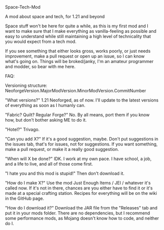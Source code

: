 Space-Tech-Mod

A mod about space and tech, for 1.21 and beyond

Space stuff won't be here for quite a while,
as this is my first mod and I want to make sure that I make everything as vanilla-feeling
as possible and easy to understand while still maintaining a high level of technicality that
you would expect from a tech mod.

If you see something that either looks gross, works poorly, or just needs improvement, make a pull request
or open up an issue, so I can know what's going on. Things will be broked/janky, I'm an amateur programmer
and modder, so bear with me here.

FAQ:

Versioning structure: NeoforgeVersion.MajorModVersion.MinorModVersion.CommitNumber

"What versions?"  1.21 Neoforged, as of now. I'll update to the latest versions of everything as soon as
I humanly can.

"Fabric? Quilt? Regular Forge?" No. By all means, port them if you know how, but don't bother asking ME to do it.

"Hotel?"  Trivago.

"Can you add X?"  If it's a good suggestion, maybe. Don't put suggestions in the issues tab, that's
for issues, not for suggestions. If you want something, make a pull request, or make it a really good
suggestion.

"When will X be done?"  IDK. I work at my own pace. I have school, a job, and a life to live, and all of those come first.

"I hate you and this mod is stupid!"  Then don't download it.

"How do I make X?"  Use the mod Just Enough Items / JEI / whatever it's called now.
If it's not in there, chances are you either have to find it or it's made at a special
crafting station. Recipes for everything will be on the wiki in the GitHub page.

"How do I download it?"  Download the JAR file from the "Releases" tab and put it in your
mods folder. There are no dependencies, but I recommend some performance mods, as Mojang doesn't know how to code, and
neither do I.
